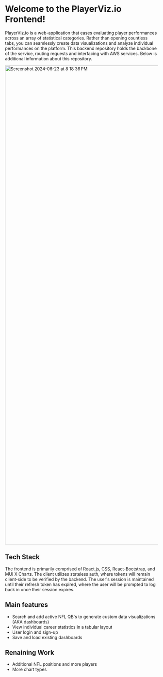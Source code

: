 # Welcome to the PlayerViz.io Frontend!

PlayerViz.io is a web-application that eases evaluating player performances across an array of statistical categories. Rather than opening countless tabs, you can seamlessly create data visualizations and analyze individual performances on the platform. This backend repository holds the backbone of the service, routing requests and interfacing with AWS services. Below is additional information about this repository.

<img width="1573" alt="Screenshot 2024-06-23 at 8 18 36 PM" src="https://github.com/spenny-jay/playerviz-frontend/assets/82179552/3f9a2ae5-404b-4df5-8c00-6b96292e990f">

## Tech Stack
The frontend is primarily comprised of React.js, CSS, React-Bootstrap, and MUI X Charts. The client utilizes stateless auth, where tokens will remain client-side to be verified by the backend. The user's session is maintained until their refresh token has expired, where the user will be prompted to log back in once their session expires.

## Main features
- Search and add active NFL QB's to generate custom data visualizations (AKA dashboards)
- View individual career statistics in a tabular layout
- User login and sign-up
- Save and load existing dashboards

## Renaining Work
- Additional NFL positions and more players
- More chart types
